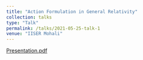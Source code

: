 ```yaml
---
title: "Action Formulation in General Relativity"
collection: talks
type: "Talk"
permalink: /talks/2021-05-25-talk-1
venue: "IISER Mohali"
---
```


[Presentation.pdf](https://github.com/AshleyChraya/AshleyChraya.github.io/files/7007840/Thesis_Presentation.2.2.pdf)


